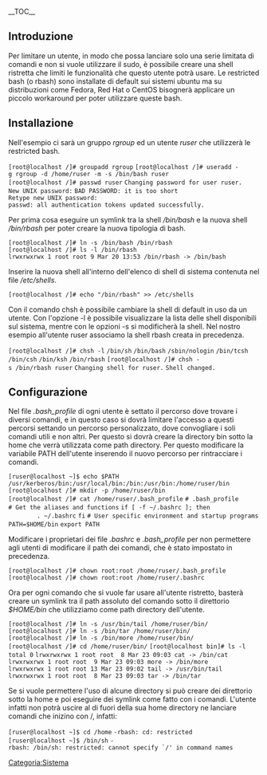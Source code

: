\_\_TOC\_\_

Introduzione
------------

Per limitare un utente, in modo che possa lanciare solo una serie limitata di comandi e non si vuole utilizzare il sudo, è possibile creare una shell ristretta che limiti le funzionalità che questo utente potrà usare. Le restricted bash (o rbash) sono installate di default sui sistemi ubuntu ma su distribuzioni come Fedora, Red Hat o CentOS bisognerà applicare un piccolo workaround per poter utilizzare queste bash.

Installazione
-------------

Nell'esempio ci sarà un gruppo *rgroup* ed un utente *ruser* che utilizzerà le restricted bash.

`[root@localhost /]# groupadd rgroup`
`[root@localhost /]# useradd -g rgroup -d /home/ruser -m -s /bin/bash ruser`
`[root@localhost /]# passwd ruser`
`Changing password for user ruser.`
`New UNIX password:`
`BAD PASSWORD: it is too short`
`Retype new UNIX password:`
`passwd: all authentication tokens updated successfully.`

Per prima cosa eseguire un symlink tra la shell */bin/bash* e la nuova shell */bin/rbash* per poter creare la nuova tipologia di bash.

`[root@localhost /]# ln -s /bin/bash /bin/rbash`
`[root@localhost /]# ls -l /bin/rbash`
`lrwxrwxrwx 1 root root 9 Mar 20 13:53 /bin/rbash -> /bin/bash`

Inserire la nuova shell all'interno dell'elenco di shell di sistema contenuta nel file */etc/shells*.

`[root@localhost /]# echo "/bin/rbash" >> /etc/shells`

Con il comando chsh è possibile cambiare la shell di default in uso da un utente. Con l'opzione -l è possibile visualizzare la lista delle shell disponibili sul sistema, mentre con le opzioni -s si modificherà la shell. Nel nostro esempio all'utente ruser associamo la shell rbash creata in precedenza.

`[root@localhost /]# chsh -l`
`/bin/sh`
`/bin/bash`
`/sbin/nologin`
`/bin/tcsh`
`/bin/csh`
`/bin/ksh`
`/bin/rbash`
`[root@localhost /]# chsh -s /bin/rbash ruser`
`Changing shell for ruser.`
`Shell changed.`

Configurazione
--------------

Nel file *.bash\_profile* di ogni utente è settato il percorso dove trovare i diversi comandi, e in questo caso si dovrà limitare l'accesso a questi percorsi settando un percorso personalizzato, dove convogliare i soli comandi utili e non altri. Per questo si dovrà creare la directory bin sotto la home che verrà utilizzata come path directory. Per questo modificare la variabile PATH dell'utente inserendo il nuovo percorso per rintracciare i comandi.

`[ruser@localhost ~]$ echo $PATH`
`/usr/kerberos/bin:/usr/local/bin:/bin:/usr/bin:/home/ruser/bin`
`[root@localhost /]# mkdir -p /home/ruser/bin`
`[root@localhost /]# cat /home/ruser/.bash_profile`
`# .bash_profile`
`# Get the aliases and functions`
`if [ -f ~/.bashrc ]; then`
`        . ~/.bashrc`
`fi`
`# User specific environment and startup programs`
`PATH=$HOME/bin`
`export PATH`

Modificare i proprietari dei file *.bashrc* e *.bash\_profile* per non permettere agli utenti di modificare il path dei comandi, che è stato impostato in precedenza.

`[root@localhost /]# chown root:root /home/ruser/.bash_profile`
`[root@localhost /]# chown root:root /home/ruser/.bashrc`

Ora per ogni comando che si vuole far usare all'utente ristretto, basterà creare un symlink tra il path assoluto del comando sotto il direttorio *$HOME/bin* che utilizziamo come path directory dell'utente.

`[root@localhost /]# ln -s /usr/bin/tail /home/ruser/bin/`
`[root@localhost /]# ln -s /bin/tar /home/ruser/bin/`
`[root@localhost /]# ln -s /bin/more /home/ruser/bin/`
`[root@localhost /]# cd /home/ruser/bin/`
`[root@localhost bin]# ls -l`
`total 0`
`lrwxrwxrwx 1 root root  8 Mar 23 09:03 cat -> /bin/cat`
`lrwxrwxrwx 1 root root  9 Mar 23 09:03 more -> /bin/more`
`lrwxrwxrwx 1 root root 13 Mar 23 09:02 tail -> /usr/bin/tail`
`lrwxrwxrwx 1 root root  8 Mar 23 09:03 tar -> /bin/tar`

Se si vuole permettere l'uso di alcune directory si può creare dei direttorio sotto la home e poi eseguire dei symlink come fatto con i comandi. L'utente infatti non potrà uscire al di fuori della sua home directory ne lanciare comandi che inizino con /, infatti:

`[ruser@localhost ~]$ cd /home`
`-rbash: cd: restricted`
`[ruser@localhost ~]$ /bin/sh`
`` -rbash: /bin/sh: restricted: cannot specify `/' in command names ``

<Categoria:Sistema>
